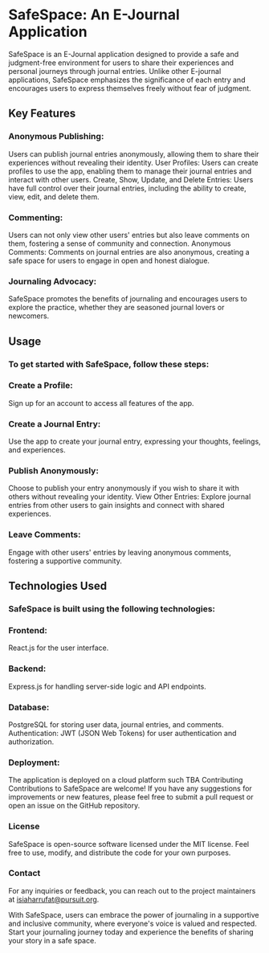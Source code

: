 # SafeSpace: An E-Journal Application
SafeSpace is an E-Journal application designed to provide a safe and judgment-free environment for users to share their experiences and personal journeys through journal entries. Unlike other E-journal applications, SafeSpace emphasizes the significance of each entry and encourages users to express themselves freely without fear of judgment.

## Key Features
### Anonymous Publishing: 
Users can publish journal entries anonymously, allowing them to share their experiences without revealing their identity.
User Profiles: Users can create profiles to use the app, enabling them to manage their journal entries and interact with other users.
Create, Show, Update, and Delete Entries: Users have full control over their journal entries, including the ability to create, view, edit, and delete them.
### Commenting: 
Users can not only view other users' entries but also leave comments on them, fostering a sense of community and connection.
Anonymous Comments: Comments on journal entries are also anonymous, creating a safe space for users to engage in open and honest dialogue.
### Journaling Advocacy: 
SafeSpace promotes the benefits of journaling and encourages users to explore the practice, whether they are seasoned journal lovers or newcomers.
## Usage
### To get started with SafeSpace, follow these steps:

### Create a Profile: 
Sign up for an account to access all features of the app.
### Create a Journal Entry: 
Use the app to create your journal entry, expressing your thoughts, feelings, and experiences.
### Publish Anonymously: 
Choose to publish your entry anonymously if you wish to share it with others without revealing your identity.
View Other Entries: Explore journal entries from other users to gain insights and connect with shared experiences.
### Leave Comments: 
Engage with other users' entries by leaving anonymous comments, fostering a supportive community.
## Technologies Used
### SafeSpace is built using the following technologies:

### Frontend: 
React.js for the user interface.
### Backend: 
Express.js for handling server-side logic and API endpoints.
### Database: 
PostgreSQL for storing user data, journal entries, and comments.
Authentication: JWT (JSON Web Tokens) for user authentication and authorization.
### Deployment: 
The application is deployed on a cloud platform such TBA
Contributing
Contributions to SafeSpace are welcome! If you have any suggestions for improvements or new features, please feel free to submit a pull request or open an issue on the GitHub repository.

### License
SafeSpace is open-source software licensed under the MIT license. Feel free to use, modify, and distribute the code for your own purposes.

 ### Contact
For any inquiries or feedback, you can reach out to the project maintainers at isiaharrufat@pursuit.org.

With SafeSpace, users can embrace the power of journaling in a supportive and inclusive community, where everyone's voice is valued and respected. Start your journaling journey today and experience the benefits of sharing your story in a safe space.







